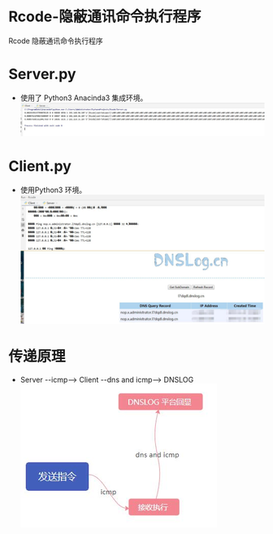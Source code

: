 # Rcode-隐蔽通讯命令执行程序
Rcode 隐蔽通讯命令执行程序

# Server.py
+ 使用了 Python3 Anacinda3 集成环境。
![image](/img/Server.jpg)

# Client.py
+ 使用Python3 环境。
![image](/img/Client.jpg)

# 传递原理
+ Server --icmp--> Client --dns and icmp--> DNSLOG
![image](/img/原理.jpg)

